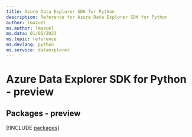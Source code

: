 ```yaml
---
title: Azure Data Explorer SDK for Python
description: Reference for Azure Data Explorer SDK for Python
author: lmazuel
ms.author: lmazuel
ms.data: 01/05/2023
ms.topic: reference
ms.devlang: python
ms.service: dataexplorer
---
```

# Azure Data Explorer SDK for Python - preview
## Packages - preview
[!INCLUDE [packages](data-explorer-index.md)]